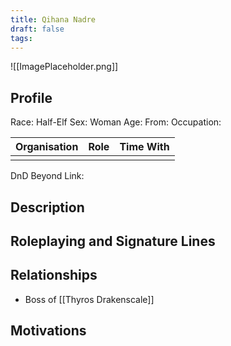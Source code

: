 ```yaml
---
title: Qihana Nadre
draft: false
tags:
---
```

![[ImagePlaceholder.png]]

## Profile
Race: Half-Elf
Sex: Woman
Age:
From:
Occupation:

| Organisation | Role | Time With |
| ------------ | ---- | --------- |
|              |      |           

DnD Beyond Link:

## Description

## Roleplaying and Signature Lines

## Relationships
- Boss of [[Thyros Drakenscale]]
## Motivations




